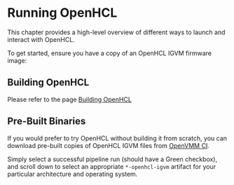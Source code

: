 # Running OpenHCL

This chapter provides a high-level overview of different ways to launch and
interact with OpenHCL.

To get started, ensure you have a copy of an OpenHCL IGVM firmware image:

## Building OpenHCL

Please refer to the page [Building OpenHCL](../../dev_guide/getting_started/build_openhcl.md)

## Pre-Built Binaries

If you would prefer to try OpenHCL without building it from scratch, you can
download pre-built copies of OpenHCL IGVM files from
[OpenVMM CI](https://github.com/microsoft/openvmm/actions/workflows/openvmm-ci.yaml).

Simply select a successful pipeline run (should have a Green checkbox), and
scroll down to select an appropriate `*-openhcl-igvm` artifact for your
particular architecture and operating system.
